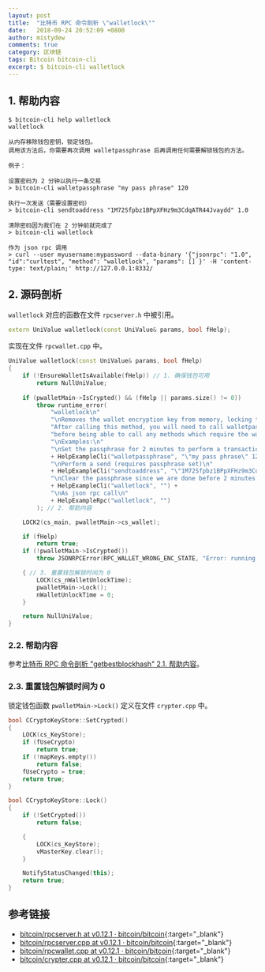 ```yaml
---
layout: post
title:  "比特币 RPC 命令剖析 \"walletlock\""
date:   2018-09-24 20:52:09 +0800
author: mistydew
comments: true
category: 区块链
tags: Bitcoin bitcoin-cli
excerpt: $ bitcoin-cli walletlock
---
```

## 1. 帮助内容

```shell
$ bitcoin-cli help walletlock
walletlock

从内存移除钱包密钥，锁定钱包。
调用该方法后，你需要再次调用 walletpassphrase 后再调用任何需要解锁钱包的方法。

例子：

设置密码为 2 分钟以执行一条交易
> bitcoin-cli walletpassphrase "my pass phrase" 120

执行一次发送（需要设置密码）
> bitcoin-cli sendtoaddress "1M72Sfpbz1BPpXFHz9m3CdqATR44Jvaydd" 1.0

清除密码因为我们在 2 分钟前就完成了
> bitcoin-cli walletlock

作为 json rpc 调用
> curl --user myusername:mypassword --data-binary '{"jsonrpc": "1.0", "id":"curltest", "method": "walletlock", "params": [] }' -H 'content-type: text/plain;' http://127.0.0.1:8332/
```

## 2. 源码剖析

`walletlock` 对应的函数在文件 `rpcserver.h` 中被引用。

```cpp
extern UniValue walletlock(const UniValue& params, bool fHelp);
```

实现在文件 `rpcwallet.cpp` 中。

```cpp
UniValue walletlock(const UniValue& params, bool fHelp)
{
    if (!EnsureWalletIsAvailable(fHelp)) // 1. 确保钱包可用
        return NullUniValue;
    
    if (pwalletMain->IsCrypted() && (fHelp || params.size() != 0))
        throw runtime_error(
            "walletlock\n"
            "\nRemoves the wallet encryption key from memory, locking the wallet.\n"
            "After calling this method, you will need to call walletpassphrase again\n"
            "before being able to call any methods which require the wallet to be unlocked.\n"
            "\nExamples:\n"
            "\nSet the passphrase for 2 minutes to perform a transaction\n"
            + HelpExampleCli("walletpassphrase", "\"my pass phrase\" 120") +
            "\nPerform a send (requires passphrase set)\n"
            + HelpExampleCli("sendtoaddress", "\"1M72Sfpbz1BPpXFHz9m3CdqATR44Jvaydd\" 1.0") +
            "\nClear the passphrase since we are done before 2 minutes is up\n"
            + HelpExampleCli("walletlock", "") +
            "\nAs json rpc call\n"
            + HelpExampleRpc("walletlock", "")
        ); // 2. 帮助内容

    LOCK2(cs_main, pwalletMain->cs_wallet);

    if (fHelp)
        return true;
    if (!pwalletMain->IsCrypted())
        throw JSONRPCError(RPC_WALLET_WRONG_ENC_STATE, "Error: running with an unencrypted wallet, but walletlock was called.");

    { // 3. 重置钱包解锁时间为 0
        LOCK(cs_nWalletUnlockTime);
        pwalletMain->Lock();
        nWalletUnlockTime = 0;
    }

    return NullUniValue;
}
```

### 2.2. 帮助内容

参考[比特币 RPC 命令剖析 "getbestblockhash" 2.1. 帮助内容](/blog/2018/05/bitcoin-rpc-command-getbestblockhash.html#21-帮助内容)。

### 2.3. 重置钱包解锁时间为 0

锁定钱包函数 `pwalletMain->Lock()` 定义在文件 `crypter.cpp` 中。

```cpp
bool CCryptoKeyStore::SetCrypted()
{
    LOCK(cs_KeyStore);
    if (fUseCrypto)
        return true;
    if (!mapKeys.empty())
        return false;
    fUseCrypto = true;
    return true;
}

bool CCryptoKeyStore::Lock()
{
    if (!SetCrypted())
        return false;

    {
        LOCK(cs_KeyStore);
        vMasterKey.clear();
    }

    NotifyStatusChanged(this);
    return true;
}
```

## 参考链接

* [bitcoin/rpcserver.h at v0.12.1 · bitcoin/bitcoin](https://github.com/bitcoin/bitcoin/blob/v0.12.1/src/rpcserver.h){:target="_blank"}
* [bitcoin/rpcserver.cpp at v0.12.1 · bitcoin/bitcoin](https://github.com/bitcoin/bitcoin/blob/v0.12.1/src/rpcserver.cpp){:target="_blank"}
* [bitcoin/rpcwallet.cpp at v0.12.1 · bitcoin/bitcoin](https://github.com/bitcoin/bitcoin/blob/v0.12.1/src/wallet/rpcwallet.cpp){:target="_blank"}
* [bitcoin/crypter.cpp at v0.12.1 · bitcoin/bitcoin](https://github.com/bitcoin/bitcoin/blob/v0.12.1/src/wallet/crypter.cpp){:target="_blank"}
